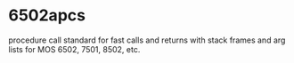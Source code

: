 # 6502apcs
procedure call standard for fast calls and returns with stack frames and arg lists for MOS 6502, 7501, 8502, etc.
